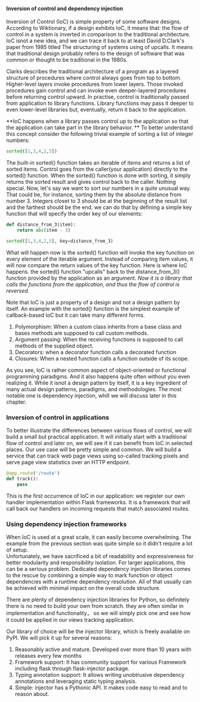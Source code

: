 #### Inversion of control and dependency injection
Inversion of Control (IoC) is simple property of some software designs.  According to Wiktionary, if a design exhibits  IoC,
it means that: the flow of control in a system is inverted in comparison to the traditional architecture.  
IoC isnot a new idea, and we can trace it back to at least David D.Clark's paper from 1985 titled The structuring of systems 
using of upcalls.  It means that traditional design probably refers to the design of software that was common or thought to be 
traditional in the 1980s.

Clarks describes the traditional architecture of a program as a layered structure of procedures where control always goes from 
top to bottom. Higher-level layers invoke procedures from lower layers.  Those invoked procedures gain control and can invoke
even deeper-layered procedures before returning control upward. In practise, control is traditionally passed from application 
to library functions. Library functions may pass it deeper to even lower-level libraries but, eventually, return it back to the 
application.  

**IoC happens when a library passes control up to the application so that the application can take part in the library behavior. **
To better understand this concept consider the following trivial example of sorting a list of integer numbers:
```python
sorted([1,3,4,2,5])
```
The built-in sorted() function takes an iterable of items and returns a list of sorted items.  Control goes from the caller(your application)
directly to the sorted() function. When the sorted() function is done with sorting, it simply returns the sorted result and gives 
control back to the caller. Nothing special. 
Now, let's say we want to sort our numbers in a quite unusual way.  That could be, for instance, sorting them by the absolute 
distance from number 3. Integers closet to 3 should be at the beginning of the result list and the farthest should be the end. 
we can do that by defining a simple key function that will specify the order key of our elements:
```python
def distance_from_3(item):
    return abs(item - 3)

sorted([1,3,4,2,5], key=distance_from_3)

```
What will happen now is the sorted() function will  invoke the key function on every element of the iterable argument. 
Instead of comparing item values, it will now compare the  return values of the key function.  Here is where IoC happens. 
the sorted() function "upcalls" back to the distance_from_3() function provided by the application as an argument.
*Now it is a library that calls the functions from the application, and thus the flow of control is reversed.*

Note that IoC is just a property of a design and not a design pattern by itself. An example with the sorted() function is 
the simplest example of callback-based IoC but it can take many different forms. 
1. Polymorphism:  When a custom class inherits from a base class and bases methods are supposed to call custom methods. 
2. Argument passing: When the receiving functions is supposed to call methods of the supplied object. 
3. Decorators: when a decorator function calls a decorated function
4. Closures: When a nested function calls a function outside of its scope. 

As you see, IoC is rather common aspect of object-oriented or functional programming paradigms. And it also happens quite
often without you even realizing it.  While it isnot a design pattern by itself, it is a key ingredient of many actual design 
patterns, paradigms, and methodologies. The most notable one is dependency injection, whill we will discuss later in this chapter.  

### Inversion of control in applications
To better illustrate the differences between various flows of control, we will build a small but practical application. 
It will initially start with a traditional flow of control and later on, we will see if it can benefit from IoC in selected places. 
Our use case will be pretty simple and common. We will build a service that can track web page views using so-called tracking pixels
and serve page view statistics over an HTTP endpoint. 
```python
@app.route('/route')
def track():
    pass
```
This is the first occurrence of IoC in our application: we register our own handler implementation within Flask frameworks. 
It is a framework that will call back our handlers on incoming requests that match associated routes.


### Using dependency injection frameworks
When IoC is used at a great scale, it can easily become overwhelming. The example from the previous section was quite simple 
so it didn't require a lot of setup.  
Unfortunately, we have sacrificed a bit of readability and expressiveness for better modularity and responsibility isolation. 
For larger applications, this can be a serious problem. 
Dedicated dependency injection libraries comes to the rescue by combining a simple way to mark function or object dependencies
with a runtime dependency resolution.  All of that usually can be achieved with minimal impact on the overall code structure.  

There are plenty of dependency injection libraries for Python, so definitely there is no need to build your own from scratch. 
they are often similar in implementation and functionality， so we will simply pick one and see how it could be applied 
in our views tracking application. 

Our library of choice will be the injector library, which is freely available on PyPI. We will pick it up for several reasons:
1. Reasonably active and mature. Developed over more than 10 years with releases every few months
2. Framework support: It has community support for various Framework including flask through flask-injector package.
3. Typing annotation support: It allows writing unobtrusive dependency annotations and leveraging static typing analysis.
4. Simple: injector has a Pythonic API. It makes code easy to read and to reason about.